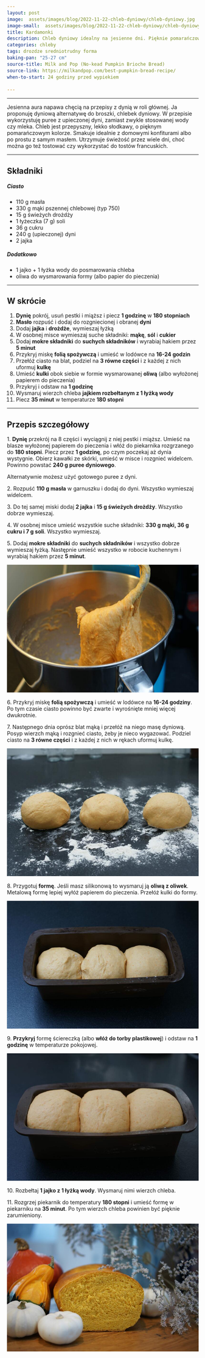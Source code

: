 ```yaml
---
layout: post
image:  assets/images/blog/2022-11-22-chleb-dyniowy/chleb-dyniowy.jpg
image-small:  assets/images/blog/2022-11-22-chleb-dyniowy/chleb-dyniowy-small.jpg
title: Kardamonki
description: Chleb dyniowy idealny na jesienne dni. Pięknie pomarańczowy, puszysty i przepyszny. Idealny do słodkich past, dżemów, masła!
categories: chleby
tags: drozdze sredniotrudny forma
baking-pan: "25-27 cm"
source-title: Milk and Pop (No-kead Pumpkin Brioche Bread)
source-link: https://milkandpop.com/best-pumpkin-bread-recipe/
when-to-start: 24 godziny przed wypiekiem

---
```


-----

Jesienna aura napawa chęcią na przepisy z dynią w roli głównej. Ja proponuję dyniową alternatywę do broszki, chlebek dyniowy. W przepisie wykorzystuję puree z upieczonej dyni, zamiast zwykle stosowanej wody czy mleka. Chleb jest przepyszny, lekko słodkawy, o pięknym pomarańczowym kolorze. Smakuje idealnie z domowymi konfiturami albo po prostu z samym masłem. Utrzymuje świeżość przez wiele dni, choć można go też tostować czy wykorzystać do tostów francuskich.

-----

## Składniki

##### Ciasto

* 110 g masła
* 330 g mąki pszennej chlebowej (typ 750)
* 15 g świeżych drożdży
* 1 łyżeczka (7 g) soli
* 36 g cukru
* 240 g (upieczonej) dyni
* 2 jajka

##### Dodatkowo

* 1 jajko  + 1 łyżka wody do posmarowania chleba
* oliwa do wysmarowania formy (albo papier do pieczenia)

-----

## W skrócie

1. **Dynię** pokrój, usuń pestki i miąższ i piecz **1 godzinę** w **180 stopniach**
2. **Masło** rozpuść i dodaj do rozgniecionej i obranej **dyni**
3. Dodaj **jajka** i **drożdże**, wymieszaj łyżką
4. W osobnej misce wymieszaj suche składniki: **mąkę**, **sól** i **cukier**
5. Dodaj **mokre składniki** do **suchych składników** i wyrabiaj hakiem przez **5 minut**
6. Przykryj miskę **folią spożywczą** i umieść w lodówce na **16-24 godzin**
7. Przełóż ciasto na blat, podziel na **3 równe części** i z każdej z nich uformuj **kulkę**
8. Umieść **kulki** obok siebie w formie wysmarowanej **oliwą** (albo wyłożonej papierem do pieczenia)
9. Przykryj i odstaw na **1 godzinę**
10. Wysmaruj wierzch chleba **jajkiem rozbełtanym z 1 łyżką wody**
11. Piecz **35 minut** w temperaturze **180 stopni**

-----

## Przepis szczegółowy

1\. **Dynię** przekrój na 8 części i wyciągnij z niej pestki i miąższ. Umieść na blasze wyłożonej papierem do pieczenia i włóż do piekarnika rozgrzanego do **180 stopni**. Piecz przez **1 godzinę**, po czym poczekaj aż dynia wystygnie. Obierz kawałki ze skórki, umieść w misce i rozgnieć widelcem. Powinno powstać **240 g puree dyniowego**.

Alternatywnie możesz użyć gotowego puree z dyni.

2\. Rozpuść **110 g masła** w garnuszku i dodaj do dyni. Wszystko wymieszaj widelcem.

3\. Do tej samej miski dodaj **2 jajka** i **15 g świeżych drożdży**. Wszystko dobrze wymieszaj.

4\. W osobnej misce umieść wszystkie suche składniki: **330 g mąki, 36 g cukru i 7 g soli**. Wszystko wymieszaj.

5\. Dodaj **mokre składniki** do **suchych składników** i wszystko dobrze wymieszaj łyżką. Następnie umieść wszystko w robocie kuchennym i wyrabiaj hakiem przez **5 minut**.

![Chleb dyniowy - mieszanie](/assets/images/blog/2022-11-22-chleb-dyniowy/chleb-dyniowy-mieszanie.jpg)

6\. Przykryj miskę **folią spożywczą** i umieść w lodówce na **16-24 godziny**. Po tym czasie ciasto powinno być zwarte i wyrośnięte mniej więcej dwukrotnie.

7\. Następnego dnia oprósz blat mąką i przełóż na niego masę dyniową. Posyp wierzch mąką i rozgnieć ciasto, żeby je nieco wygazować. Podziel ciasto na **3 równe części** i z każdej z nich w rękach uformuj kulkę.

![Chleb dyniowy - formowanie](/assets/images/blog/2022-11-22-chleb-dyniowy/chleb-dyniowy-formowanie.jpg)

8\. Przygotuj **formę**. Jeśli masz silikonową to wysmaruj ją **oliwą z oliwek**. Metalową formę lepiej wyłóż papierem do pieczenia. Przełóż kulki do formy.

![Chleb dyniowy - wyrastanie przed](/assets/images/blog/2022-11-22-chleb-dyniowy/chleb-dyniowy-wyrastanie-przed.jpg)

9\. **Przykryj** formę ściereczką (albo **włóż do torby plastikowej**) i odstaw na **1 godzinę** w temperaturze pokojowej.

![Chleb dyniowy - wyrastanie po](/assets/images/blog/2022-11-22-chleb-dyniowy/chleb-dyniowy-wyrastanie-po.jpg)

10\. Rozbełtaj **1 jajko z 1 łyżką wody**. Wysmaruj nimi wierzch chleba.

11\. Rozgrzej piekarnik do temperatury **180 stopni** i umieść formę w piekarniku na **35 minut**. Po tym wierzch chleba powinien być pięknie zarumieniony.

![Chleb dyniowy](/assets/images/blog/2022-11-22-chleb-dyniowy/chleb-dyniowy-gotowy.jpg)

